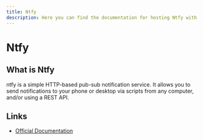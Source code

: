 ```yaml
---
title: Ntfy
description: Here you can find the documentation for hosting Ntfy with Coolify.
---
```


# Ntfy

## What is Ntfy

ntfy is a simple HTTP-based pub-sub notification service. It allows you to send notifications to your phone or desktop via scripts from any computer, and/or using a REST API.

## Links

- [Official Documentation](https://docs.ntfy.sh/?utm_source=coolify.io)
